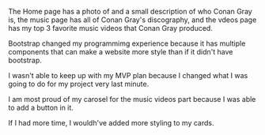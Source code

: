 The Home page has a photo of and a small description of who Conan Gray is, the music page has all of Conan Gray's discography, and the vdeos page has my top 3 favorite music videos that Conan Gray produced.

Bootstrap changed my programmimg experience because it has multiple components that can make a website more style than if it didn't have bootstrap.

I wasn't able to keep up with my MVP plan because I changed what I was going to do for my project very last minute.

I am most proud of my carosel for the music videos part because I was able to add a button in it. 

If I had more time, I wouldh've added more styling to my cards.
